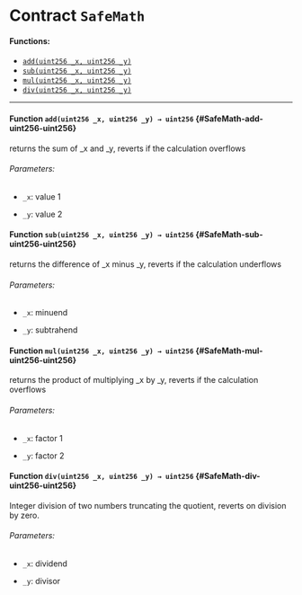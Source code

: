 # Contract `SafeMath`



#### Functions:
- [`add(uint256 _x, uint256 _y)`](#SafeMath-add-uint256-uint256)
- [`sub(uint256 _x, uint256 _y)`](#SafeMath-sub-uint256-uint256)
- [`mul(uint256 _x, uint256 _y)`](#SafeMath-mul-uint256-uint256)
- [`div(uint256 _x, uint256 _y)`](#SafeMath-div-uint256-uint256)


---

#### Function `add(uint256 _x, uint256 _y) → uint256` {#SafeMath-add-uint256-uint256}
returns the sum of _x and _y, reverts if the calculation overflows

###### Parameters:
- `_x`:   value 1

- `_y`:   value 2

#### Function `sub(uint256 _x, uint256 _y) → uint256` {#SafeMath-sub-uint256-uint256}
returns the difference of _x minus _y, reverts if the calculation underflows

###### Parameters:
- `_x`:   minuend

- `_y`:   subtrahend

#### Function `mul(uint256 _x, uint256 _y) → uint256` {#SafeMath-mul-uint256-uint256}
returns the product of multiplying _x by _y, reverts if the calculation overflows

###### Parameters:
- `_x`:   factor 1

- `_y`:   factor 2

#### Function `div(uint256 _x, uint256 _y) → uint256` {#SafeMath-div-uint256-uint256}
Integer division of two numbers truncating the quotient, reverts on division by zero.

###### Parameters:
- `_x`:   dividend

- `_y`:   divisor


